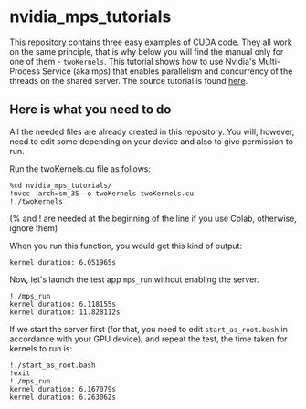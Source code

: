 # nvidia_mps_tutorials
This repository contains three easy examples of CUDA code. They all work on the same principle, that is why below you will find the manual only for one of them - `twoKernels`.
This tutorial shows how to use Nvidia's Multi-Process Service (aka mps) that enables parallelism and concurrency of the threads on the shared server. The source tutorial is found [here](https://stackoverflow.com/questions/34709749/how-do-i-use-nvidia-multi-process-service-mps-to-run-multiple-non-mpi-cuda-app).

## Here is what you need to do

All the needed files are already created in this repository. You will, however, need to edit some depending on your device and also to give permission to run.

Run the twoKernels.cu file as follows:
```
%cd nvidia_mps_tutorials/
!nvcc -arch=sm_35 -o twoKernels twoKernels.cu
!./twoKernels
```
(% and ! are needed at the beginning of the line if you use Colab, otherwise, ignore them)

When you run this function, you would get this kind of output:
```
kernel duration: 6.051965s
```
Now, let's launch the test app `mps_run` without enabling the server.
```
!./mps_run
kernel duration: 6.118155s
kernel duration: 11.828112s
```
If we start the server first (for that, you need to edit `start_as_root.bash` in accordance with your GPU device), and repeat the test, the time taken for kernels to run is:
```
!./start_as_root.bash
!exit
!./mps_run
kernel duration: 6.167079s
kernel duration: 6.263062s
```
